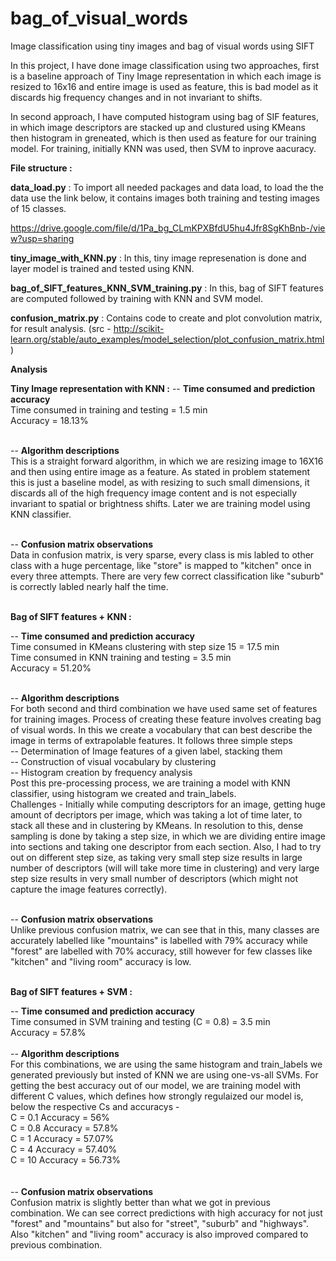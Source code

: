 # bag_of_visual_words
Image classification using tiny images and bag of visual words using SIFT

In this project, I have done image classification using two approaches, first is a baseline approach of Tiny Image representation in which each image is resized to 16x16 and entire image is used as feature, this is bad model as it discards hig frequency changes and in not invariant to shifts. 

In second approach, I have computed histogram using bag of SIF features, in which image descriptors are stacked up and clustured using KMeans then histogram in greneated, which is then used as feature for our training model. For training, initially KNN was used, then SVM to inprove aacuracy. 

**File structure :**

**data_load.py** : To import all needed packages and data load, to load the the data use the link below, it contains images both training and testing images of 15 classes. 

https://drive.google.com/file/d/1Pa_bg_CLmKPXBfdU5hu4Jfr8SgKhBnb-/view?usp=sharing

**tiny_image_with_KNN.py** : In this, tiny image represenation is done and layer model is trained and tested using KNN.

**bag_of_SIFT_features_KNN_SVM_training.py** : In this, bag of SIFT features are computed followed by training with KNN and SVM model.

**confusion_matrix.py** : Contains code to create and plot convolution matrix, for result analysis. (src - http://scikit-learn.org/stable/auto_examples/model_selection/plot_confusion_matrix.html
)



**Analysis** 
 
 **Tiny Image representation with KNN :**
 -- **Time consumed and prediction accuracy** <br>
     Time consumed in training and testing = 1.5 min <br> 
     Accuracy = 18.13% <br><br>
 
 -- **Algorithm descriptions** <br>
     This is a straight forward algorithm, in which we are resizing image to 16X16 and then using entire image as a feature. As stated in problem statement this is just a baseline model, as with resizing to such small dimensions, it discards all of the high frequency image content and is not especially invariant to spatial or brightness shifts. Later we are training model using KNN classifier.<br><br>
     
 -- **Confusion matrix observations**<br>
    Data in confusion matrix, is very sparse, every class is mis labled to other class with a huge percentage, like "store" is mapped to "kitchen" once in every three attempts. There are very few correct classification like "suburb" is correctly labled nearly half the time. <br><br>
 
 **Bag of SIFT features + KNN :** <br>
 
 -- **Time consumed and prediction accuracy**<br>
     Time consumed in KMeans clustering with step size 15 = 17.5 min<br>
     Time consumed in KNN training and testing = 3.5 min<br>
     Accuracy = 51.20%<br><br>
     
 -- **Algorithm descriptions**<br>
    For both second and third combination we have used same set of features for training images. Process of creating these feature involves creating bag of visual words. In this we create a vocabulary that can best describe the image in terms of extrapolable features. It follows three simple steps<br> 
    -- Determination of Image features of a given label, stacking them <br> 
    -- Construction of visual vocabulary by clustering<br>
    -- Histogram creation by frequency analysis <br>
    Post this pre-processing process, we are training a model with KNN classifier, using histogram we created and train_labels. 
    <br>
    Challenges - Initially while computing descriptors for an image, getting huge amount of decriptors per image, which was taking a lot of time later, to stack all these and in clustering by KMeans. In resolution to this, dense sampling is done by taking a step size, in which we are dividing entire image into sections and taking one descriptor from each section. Also, I had to try out on different step size, as taking very small step size results in large number of descriptors (will will take more time in clustering) and very large step size results in very small number of descriptors (which might not capture the image features correctly).<br><br> 
 
 -- **Confusion matrix observations**<br>
     Unlike previous confusion matrix, we can see that in this, many classes are accurately labelled like "mountains" is labelled with 79% accuracy while "forest" are labelled with 70% accuracy, still however for few classes like "kitchen" and "living room" accuracy is low.<br><br>
 
 **Bag of SIFT features + SVM :** <br>
 
 -- **Time consumed and prediction accuracy**<br>
     Time consumed in SVM training and testing (C = 0.8) = 3.5 min<br>
     Accuracy = 57.8%<br><br>
 -- **Algorithm descriptions**<br>
     For this combinations, we are using the same histogram and train_labels we generated previously but insted of KNN we are using one-vs-all SVMs. For getting the best accuracy out of our model, we are training model with different C values, which defines how strongly regulaized our model is, below the respective Cs and accuracys -<br>
     C = 0.1 Accuracy = 56%<br>
     C = 0.8 Accuracy = 57.8%<br>
     C = 1 Accuracy = 57.07%<br>
     C = 4 Accuracy = 57.40%<br>
     C = 10 Accuracy = 56.73%<br>
     <br><br>
 -- **Confusion matrix observations**<br>
     Confusion matrix is slightly better than what we got in previous combination. We can see correct predictions with high accuracy for not just "forest" and "mountains" but also for "street", "suburb" and "highways". Also "kitchen" and "living room" accuracy is also improved compared to previous combination. <br>
